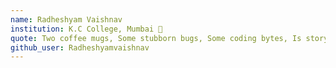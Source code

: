 ```yaml
---
name: Radheshyam Vaishnav
institution: K.C College, Mumbai 🚩 
quote: Two coffee mugs, Some stubborn bugs, Some coding bytes, Is story behind programmers endless nights
github_user: Radheshyamvaishnav
---
```

